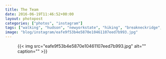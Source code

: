 ```yaml
---
title: The Team
date: 2016-06-19T11:46:52+00:00
layout: photopost
categories: ["photos", "instagram"]
tags: ["walking", "hudson", "newyorkstate", "hiking", "breakneckridge", "thoughtbot"]
image: "blog/instagram/eafe9f53b4e5870e10461107eed7b993.jpg"
---
```


<figure class="photo photo--square">
  {{< img src="eafe9f53b4e5870e10461107eed7b993.jpg" alt="" caption="" >}}

</figure>


